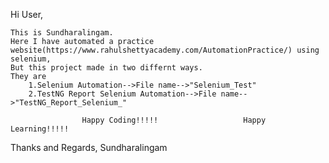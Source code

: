 Hi User,

	This is Sundharalingam. 
	Here I have automated a practice website(https://www.rahulshettyacademy.com/AutomationPractice/) using selenium, 
	But this project made in two differnt ways. 
	They are 
		1.Selenium Automation-->File name-->"Selenium_Test" 
		2.TestNG Report Selenium Automation-->File name-->"TestNG_Report_Selenium_"
		
					Happy Coding!!!!!					Happy Learning!!!!!
		
Thanks and Regards,
Sundharalingam
